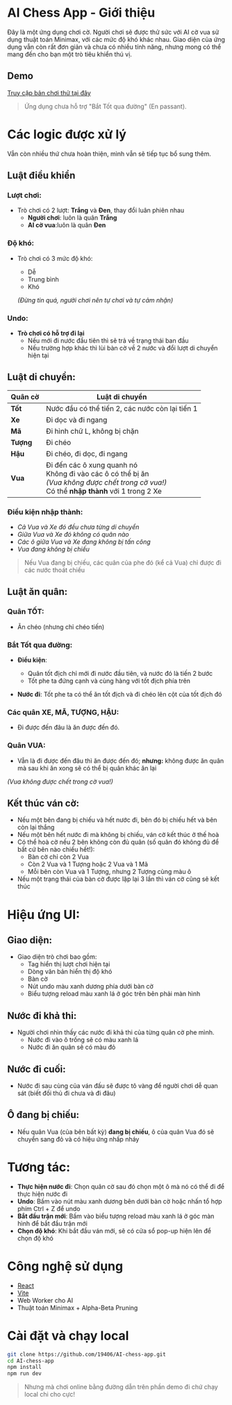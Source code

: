 # AI Chess App - Giới thiệu

Đây là một ứng dụng chơi cờ. Người chơi sẽ được thử sức với AI cờ vua sử dụng thuật toán Minimax, với các mức độ khó khác nhau. Giao diện của ứng dụng vẫn còn rất đơn giản và chưa có nhiều tính năng, nhưng mong có thể mang đến cho bạn một trò tiêu khiển thú vị.

## Demo
[Truy cập bản chơi thử tại đây](https://19406.github.io/AI-chess-app/)

> Ứng dụng chưa hỗ trợ "Bắt Tốt qua đường" (En passant).

# Các logic được xử lý

Vẫn còn nhiều thứ chưa hoàn thiện, mình vẫn sẽ tiếp tục bổ sung thêm.

## Luật điều khiển

### Lượt chơi:
- Trò chơi có 2 lượt: **Trắng** và **Đen**, thay đổi luân phiên nhau
  - **Người chơi**: luôn là quân **Trắng**
  - **AI cờ vua**:luôn là quân **Đen**
### Độ khó:
- Trò chơi có 3 mức độ khó:
  - Dễ
  - Trung bình
  - Khó
  
  *(Đừng tin quá, người chơi nên tự chơi và tự cảm nhận)*

### Undo:
- **Trò chơi có hỗ trợ đi lại**
  - Nếu mới đi nước đầu tiên thì sẽ trả về trạng thái ban đầu
  - Nếu trường hợp khác thì lùi bàn cờ về 2 nước và đổi lượt di chuyển hiện tại

## Luật di chuyển:
| Quân cờ | Luật di chuyển |
|---------|----------------|
| **Tốt** | Nước đầu có thể tiến 2, các nước còn lại tiến 1 |
| **Xe** | Đi dọc và đi ngang |
| **Mã** | Đi hình chữ L, không bị chặn |
| **Tượng** | Đi chéo |
| **Hậu** | Đi chéo, đi dọc, đi ngang |
| **Vua** | Đi đến các ô xung quanh nó <br> Không đi vào các ô có thể bị ăn <br> *(Vua không được chết trong cờ vua!)* <br> Có thể **nhập thành** với 1 trong 2 Xe |

### Điều kiện nhập thành:
- *Cả Vua và Xe đó đều chưa từng di chuyển*
- *Giữa Vua và Xe đó không có quân nào*
- *Các ô giữa Vua và Xe đang không bị tấn công*
- *Vua đang không bị chiếu*

> Nếu Vua đang bị chiếu, các quân của phe đó (kể cả Vua) chỉ được đi các nước thoát chiếu
    
## Luật ăn quân:
### Quân TỐT:
- Ăn chéo (nhưng chỉ chéo tiến)

### Bắt Tốt qua đường:
- **Điều kiện**:
  - Quân tốt địch chỉ mới đi nước đầu tiên, và nước đó là tiến 2 bước
  - Tốt phe ta đứng cạnh và cùng hàng với tốt địch phía trên

- **Nước đi**: Tốt phe ta có thể ăn tốt địch và đi chéo lên cột của tốt địch đó

### Các quân XE, MÃ, TƯỢNG, HẬU:
- Đi được đến đâu là ăn được đến đó.
### Quân VUA:
- Vẫn là đi được đến đâu thì ăn được đến đó; **nhưng:** không được ăn quân mà sau khi ăn xong sẽ có thể bị quân khác ăn lại

*(Vua không được chết trong cờ vua!)*

## Kết thúc ván cờ:
- Nếu một bên đang bị chiếu và hết nước đi, bên đó bị chiếu hết và bên còn lại thắng
- Nếu một bên hết nước đi mà không bị chiếu, ván cờ kết thúc ở thế hoà
- Có thể hoà cờ nếu 2 bên không còn đủ quân (số quân đó không đủ để bất cứ bên nào chiếu hết!):
  - Bàn cờ chỉ còn 2 Vua
  - Còn 2 Vua và 1 Tượng hoặc 2 Vua và 1 Mã
  - Mỗi bên còn Vua và 1 Tượng, nhưng 2 Tượng cùng màu ô
- Nếu một trạng thái của bàn cờ được lặp lại 3 lần thì ván cờ cũng sẽ kết thúc

# Hiệu ứng UI:
## Giao diện:
- Giao diện trò chơi bao gồm:
  - Tag hiển thị lượt chơi hiện tại
  - Dòng văn bản hiển thị độ khó
  - Bàn cờ
  - Nút undo màu xanh dương phía dưới bàn cờ
  - Biểu tượng reload màu xanh lá ở góc trên bên phải màn hình
## Nước đi khả thi:
- Người chơi nhìn thấy các nước đi khả thi của từng quân cờ phe mình.
  - Nước đi vào ô trống sẽ có màu xanh lá
  - Nước đi ăn quân sẽ có màu đỏ
## Nước đi cuối:
- Nước đi sau cùng của ván đấu sẽ được tô vàng để người chơi dễ quan sát (biết đối thủ đi chưa và đi đâu)
## Ô đang bị chiếu:
- Nếu quân Vua (của bên bất kỳ) **đang bị chiếu**, ô của quân Vua đó sẽ chuyển sang đỏ và có hiệu ứng nhấp nháy

# Tương tác:
- **Thực hiện nước đi**: Chọn quân cờ sau đó chọn một ô mà nó có thể đi để thực hiện nước đi
- **Undo**: Bấm vào nút màu xanh dương bên dưới bàn cờ hoặc nhấn tổ hợp phím Ctrl + Z để undo
- **Bắt đầu trận mới**: Bấm vào biểu tượng reload màu xanh lá ở góc màn hình để bắt đầu trận mới
- **Chọn độ khó**: Khi bắt đầu ván mới, sẽ có cửa sổ pop-up hiện lên để chọn độ khó

# Công nghệ sử dụng

- [React](https://react.dev/)
- [Vite](https://vitejs.dev/)
- Web Worker cho AI
- Thuật toán Minimax + Alpha-Beta Pruning

# Cài đặt và chạy local

```bash
git clone https://github.com/19406/AI-chess-app.git
cd AI-chess-app
npm install
npm run dev
```

> Nhưng mà chơi online bằng đường dẫn trên phần demo đi chứ chạy local chi cho cực!